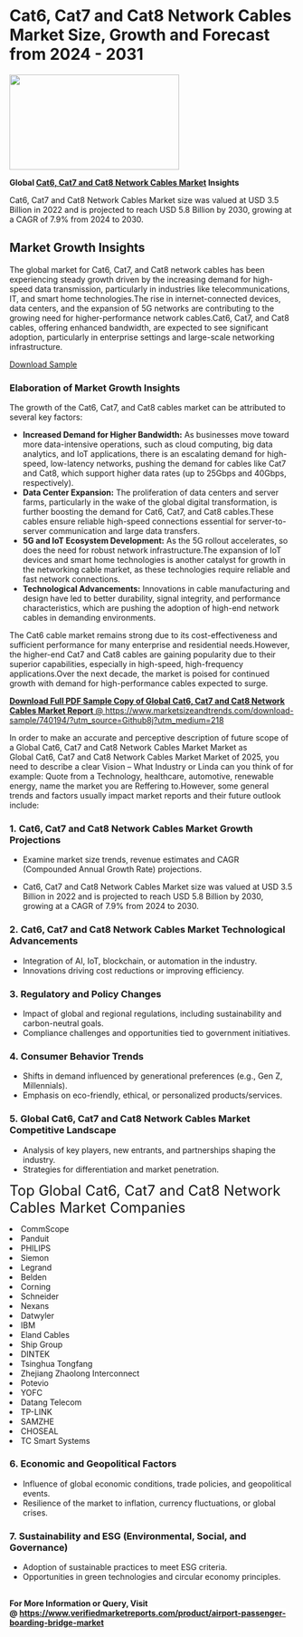 <H1>Cat6, Cat7 and Cat8 Network Cables Market Size, Growth and Forecast from 2024 - 2031</H1><img class="aligncenter size-medium wp-image-584254" src="https://thirdeyenews.in/wp-content/uploads/2024/09/Global-Market-Research-300x168.jpeg" alt="" width="300" height="168" /><p><strong>Global&nbsp;<a href="https://www.marketsizeandtrends.com/download-sample/740194/?utm_source=Github8j?utm_medium=218">Cat6, Cat7 and Cat8 Network Cables Market</a> Insights</strong></p><p>Cat6, Cat7 and Cat8 Network Cables Market size was valued at USD 3.5 Billion in 2022 and is projected to reach USD 5.8 Billion by 2030, growing at a CAGR of 7.9% from 2024 to 2030.</p><p><h2>Market Growth Insights</h2> <p>The global market for Cat6, Cat7, and Cat8 network cables has been experiencing steady growth driven by the increasing demand for high-speed data transmission, particularly in industries like telecommunications, IT, and smart home technologies.The rise in internet-connected devices, data centers, and the expansion of 5G networks are contributing to the growing need for higher-performance network cables.Cat6, Cat7, and Cat8 cables, offering enhanced bandwidth, are expected to see significant adoption, particularly in enterprise settings and large-scale networking infrastructure.</p> <p><a href="#">Download Sample</a></p> <h3>Elaboration of Market Growth Insights</h3> <p>The growth of the Cat6, Cat7, and Cat8 cables market can be attributed to several key factors:</p> <ul> <li><strong>Increased Demand for Higher Bandwidth:</strong> As businesses move toward more data-intensive operations, such as cloud computing, big data analytics, and IoT applications, there is an escalating demand for high-speed, low-latency networks, pushing the demand for cables like Cat7 and Cat8, which support higher data rates (up to 25Gbps and 40Gbps, respectively).</li> <li><strong>Data Center Expansion:</strong> The proliferation of data centers and server farms, particularly in the wake of the global digital transformation, is further boosting the demand for Cat6, Cat7, and Cat8 cables.These cables ensure reliable high-speed connections essential for server-to-server communication and large data transfers.</li> <li><strong>5G and IoT Ecosystem Development:</strong> As the 5G rollout accelerates, so does the need for robust network infrastructure.The expansion of IoT devices and smart home technologies is another catalyst for growth in the networking cable market, as these technologies require reliable and fast network connections.</li> <li><strong>Technological Advancements:</strong> Innovations in cable manufacturing and design have led to better durability, signal integrity, and performance characteristics, which are pushing the adoption of high-end network cables in demanding environments.</li> </ul> <p>The Cat6 cable market remains strong due to its cost-effectiveness and sufficient performance for many enterprise and residential needs.However, the higher-end Cat7 and Cat8 cables are gaining popularity due to their superior capabilities, especially in high-speed, high-frequency applications.Over the next decade, the market is poised for continued growth with demand for high-performance cables expected to surge.</p> <p><a href="#"></p><p><span class=""><strong>Download Full PDF Sample Copy of Global Cat6, Cat7 and Cat8 Network Cables Market Report</strong> @ <a href="https://www.marketsizeandtrends.com/download-sample/740194/?utm_source=Github8j?utm_medium=218" target="_blank">https://www.marketsizeandtrends.com/download-sample/740194/?utm_source=Github8j?utm_medium=218</a></span></p><p>In order to make an accurate and perceptive description of future scope of a Global&nbsp;Cat6, Cat7 and Cat8 Network Cables Market Market as Global&nbsp;Cat6, Cat7 and Cat8 Network Cables Market Market of 2025, you need to describe a clear Vision &ndash; What Industry or Linda can you think of for example: Quote from a Technology, healthcare, automotive, renewable energy, name the market you are Reffering to.However, some general trends and factors usually impact market reports and their future outlook include:</p><h3>1.&nbsp;<strong>Cat6, Cat7 and Cat8 Network Cables Market Growth Projections</strong></h3><ul><li>Examine market size trends, revenue estimates and CAGR (Compounded Annual Growth Rate) projections.</li><li><p>Cat6, Cat7 and Cat8 Network Cables Market size was valued at USD 3.5 Billion in 2022 and is projected to reach USD 5.8 Billion by 2030, growing at a CAGR of 7.9% from 2024 to 2030.</p></li></ul><h3>2.&nbsp;<strong>Cat6, Cat7 and Cat8 Network Cables Market Technological Advancements</strong></h3><ul><li>Integration of AI, IoT, blockchain, or automation in the industry.</li><li>Innovations driving cost reductions or improving efficiency.</li></ul><h3>3.&nbsp;<strong>Regulatory and Policy Changes</strong></h3><ul><li>Impact of global and regional regulations, including sustainability and carbon-neutral goals.</li><li>Compliance challenges and opportunities tied to government initiatives.</li></ul><h3>4.&nbsp;<strong>Consumer Behavior Trends</strong></h3><ul><li>Shifts in demand influenced by generational preferences (e.g., Gen Z, Millennials).</li><li>Emphasis on eco-friendly, ethical, or personalized products/services.</li></ul><h3>5.&nbsp;<strong>Global Cat6, Cat7 and Cat8 Network Cables Market Competitive Landscape</strong></h3><ul><li>Analysis of key players, new entrants, and partnerships shaping the industry.</li><li>Strategies for differentiation and market penetration.</li></ul><p data-pm-slice="1 1 []"><span style="color: inherit; font-family: inherit; font-size: 25px;">Top Global Cat6, Cat7 and Cat8 Network Cables Market Companies</span></p><div class="" data-test-id=""><p><li>CommScope</li><li> Panduit</li><li> PHILIPS</li><li> Siemon</li><li> Legrand</li><li> Belden</li><li> Corning</li><li> Schneider</li><li> Nexans</li><li> Datwyler</li><li> IBM</li><li> Eland Cables</li><li> Ship Group</li><li> DINTEK</li><li> Tsinghua Tongfang</li><li> Zhejiang Zhaolong Interconnect</li><li> Potevio</li><li> YOFC</li><li> Datang Telecom</li><li> TP-LINK</li><li> SAMZHE</li><li> CHOSEAL</li><li> TC Smart Systems</li></p></div><h3>6.&nbsp;<strong>Economic and Geopolitical Factors</strong></h3><ul><li>Influence of global economic conditions, trade policies, and geopolitical events.</li><li>Resilience of the market to inflation, currency fluctuations, or global crises.</li></ul><h3>7.&nbsp;<strong>Sustainability and ESG (Environmental, Social, and Governance)</strong></h3><ul><li>Adoption of sustainable practices to meet ESG criteria.</li><li>Opportunities in green technologies and circular economy principles.</li></ul><h2><strong style="font-size: 14px;">For More Information or Query, Visit @&nbsp;</strong><a style="background-color: #ffffff; font-size: 14px;" href="https://www.marketsizeandtrends.com/report/cat6-cat7-and-cat8-network-cables-market/" target="_blank">https://www.verifiedmarketreports.com/product/airport-passenger-boarding-bridge-market</a></h2>